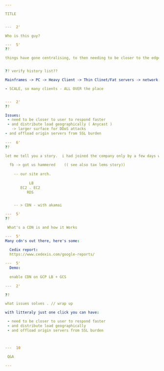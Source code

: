 ```yaml
---

TITLE


---  2'

Who is this guy? 

---  5'
??

things have gone centralising, to then needing to be closer to the edge. Its a pulse. 


?? verify history list??

Mainframes -> PC -> Heavy Client -> Thin Clinet/Fat servers -> network got faster and faster but : 

- SCALE, so many clients - ALL OVER the place


---  2'
??

Issues: 
 - need to be closer to user to respond faster 
 - and distribute load geographically ( Anycast )
   -> larger surface for DDoS attacks
- and offload origin servers from SSL burden
 
---  6'
??

let me tell you a story.  i had joined the company only by a few days when...
  
  fb -> got us hammered    (( see also tax lems story))
  
    -- our site arch.
    
           LB
       EC2 . EC2 
          RDS


    -- > CDN - with akamai 

---  5'
??

 What's a CDN is and how it Works

---  5'
Many cdn's out there, here's some:

  Cedix report: 
  https://www.cedexis.com/google-reports/
  
---  5'
  Demo: 
  
  enable CDN on GCP LB + GCS
  
---  2'

?? 

what issues solves . // wrap up

with litteraly just one click you can have:

 - need to be closer to user to respond faster 
 - and distribute load geographically 
 - and offload origin servers from SSL burden



---  10

 Q&A 
 
---
```

